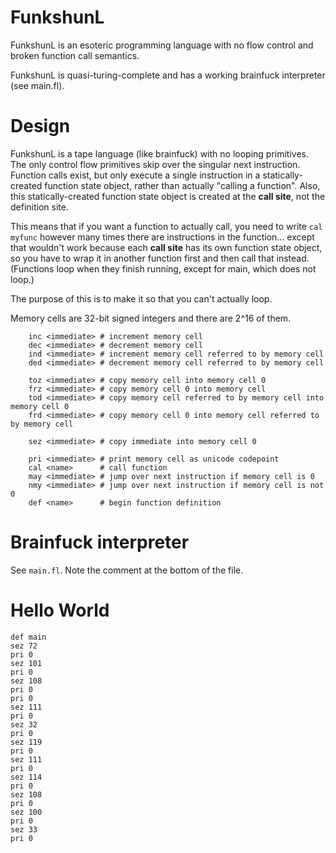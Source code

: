 # FunkshunL
FunkshunL is an esoteric programming language with no flow control and broken function call semantics.

FunkshunL is quasi-turing-complete and has a working brainfuck interpreter (see main.fl).

# Design

FunkshunL is a tape language (like brainfuck) with no looping primitives. The only control flow primitives skip over the singular next instruction. Function calls exist, but only execute a single instruction in a statically-created function state object, rather than actually "calling a function". Also, this statically-created function state object is created at the **call site**, not the definition site.

This means that if you want a function to actually call, you need to write `cal myfunc` however many times there are instructions in the function... except that wouldn't work because each **call site** has its own function state object, so you have to wrap it in another function first and then call that instead. (Functions loop when they finish running, except for main, which does not loop.)

The purpose of this is to make it so that you can't actually loop.

Memory cells are 32-bit signed integers and there are 2^16 of them.

```
    inc <immediate> # increment memory cell
    dec <immediate> # decrement memory cell
    ind <immediate> # increment memory cell referred to by memory cell
    ded <immediate> # decrement memory cell referred to by memory cell
    
    toz <immediate> # copy memory cell into memory cell 0
    frz <immediate> # copy memory cell 0 into memory cell
    tod <immediate> # copy memory cell referred to by memory cell into memory cell 0
    frd <immediate> # copy memory cell 0 into memory cell referred to by memory cell
    
    sez <immediate> # copy immediate into memory cell 0
    
    pri <immediate> # print memory cell as unicode codepoint
    cal <name>      # call function
    may <immediate> # jump over next instruction if memory cell is 0
    nmy <immediate> # jump over next instruction if memory cell is not 0
    def <name>      # begin function definition
```

# Brainfuck interpreter

See `main.fl`. Note the comment at the bottom of the file.

# Hello World

```
def main
sez 72
pri 0
sez 101
pri 0
sez 108
pri 0
pri 0
sez 111
pri 0
sez 32
pri 0
sez 119
pri 0
sez 111
pri 0
sez 114
pri 0
sez 108
pri 0
sez 100
pri 0
sez 33
pri 0
```
